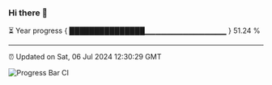 ### Hi there 👋

⏳ Year progress { ███████████████▁▁▁▁▁▁▁▁▁▁▁▁▁▁▁ } 51.24 %

---

⏰ Updated on Sat, 06 Jul 2024 12:30:29 GMT

![Progress Bar CI](https://github.com/liununu/liununu/workflows/Progress%20Bar%20CI/badge.svg)
